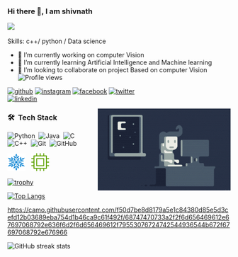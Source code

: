 ### Hi there 👋, I am shivnath
![](https://pbs.twimg.com/profile_banners/810440240431144960/1591625267/600x200)


Skills: c++/ python / Data science 

- 🔭 I’m currently working on computer Vision 
- 🌱 I’m currently learning Artificial Intelligence and Machine learning 
- 👯 I’m looking to collaborate on project Based on computer Vision 
![Profile views](https://gpvc.arturio.dev/shivnathchavan)  
 
[<img src='https://cdn.jsdelivr.net/npm/simple-icons@3.0.1/icons/github.svg' alt='github' height='40'>](https://github.com/shivnathchavan) 
[<img src='https://cdn.jsdelivr.net/npm/simple-icons@3.0.1/icons/instagram.svg' alt='instagram' height='40'>](https://www.instagram.com/sh1vnth/) 
[<img src='https://cdn.jsdelivr.net/npm/simple-icons@3.0.1/icons/facebook.svg' alt='facebook' height='40'>](https://www.facebook.com/shivnath.chavan.9/) 
[<img src='https://cdn.jsdelivr.net/npm/simple-icons@3.0.1/icons/twitter.svg' alt='twitter' height='40'>](https://twitter.com/ChavanShivnath)  
[<img src='https://cdn.jsdelivr.net/npm/simple-icons@3.0.1/icons/linkedin.svg' alt='linkedin' height='40'>](https://www.linkedin.com/in/shivnath-chavan-shiva111)
  


<img alt="Night Coding" src="https://raw.githubusercontent.com/AVS1508/AVS1508/master/assets/Night-Coding.gif" align="right"/>

### 🛠 &nbsp;Tech Stack

![Python](https://img.shields.io/badge/-Python-05122A?style=flat&logo=python)&nbsp;
![Java](https://img.shields.io/badge/-Java-05122A?style=flat&logo=Java&logoColor=FFA518)&nbsp;
![C](https://img.shields.io/badge/-C-05122A?style=flat&logo=C&logoColor=A8B9CC)&nbsp;
![C++](https://img.shields.io/badge/-C++-05122A?style=flat&logo=C%2B%2B&logoColor=00599C)&nbsp;
![Git](https://img.shields.io/badge/-Git-05122A?style=flat&logo=git)&nbsp;
![GitHub](https://img.shields.io/badge/-GitHub-05122A?style=flat&logo=github)&nbsp;


 
<a href='https://archiveprogram.github.com/'><img src='https://raw.githubusercontent.com/acervenky/animated-github-badges/master/assets/acbadge.gif' width='40' height='40'></a> <a href='https://docs.github.com/en/developers'><img src='https://raw.githubusercontent.com/acervenky/animated-github-badges/master/assets/devbadge.gif' width='40' height='40'></a> 

[![trophy](https://github-profile-trophy.vercel.app/?username=shivnathchavan)](https://github.com/ryo-ma/github-profile-trophy)

[![Top Langs](https://github-readme-stats.vercel.app/api/top-langs/?username=shivnathchavan)](https://github.com/anuraghazra/github-readme-stats)


https://camo.githubusercontent.com/f50d7be8d8179a5e1c84380d85e5d3cefd12b03689eba754d1b46ca9c61f492f/68747470733a2f2f6d656469612e67697068792e636f6d2f6d656469612f79553076724742544936544b672f67697068792e676966




![GitHub streak stats](https://github-readme-streak-stats.herokuapp.com/?user=shivnathchavan)  

